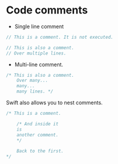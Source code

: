 # Code comments

* Single line comment

```Swift
// This is a comment. It is not executed.
```


```Swift
// This is also a comment.
// Over multiple lines.
```

* Multi-line comment.

```Swift
/* This is also a comment.
	Over many...
	many...
	many lines. */
```

Swift also allows you to nest comments.

```Swift
/* This is a comment.

	/* And inside it
	is
	another comment.
	*/
	
	Back to the first.
*/
```

